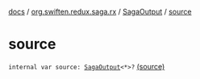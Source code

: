 [docs](../../index.md) / [org.swiften.redux.saga.rx](../index.md) / [SagaOutput](index.md) / [source](./source.md)

# source

`internal var source: `[`SagaOutput`](index.md)`<*>?` [(source)](https://github.com/protoman92/KotlinRedux/tree/master/common/common-rx-saga/src/main/kotlin/org/swiften/redux/saga/rx/RxSaga.kt#L27)